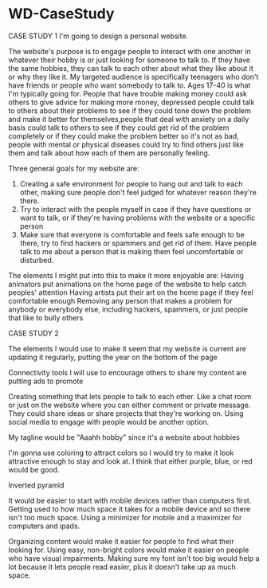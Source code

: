 # WD-CaseStudy
CASE STUDY 1
I'm going to design a personal website.

The website's purpose is to engage people to interact with one another in whatever their hobby is or just looking for someone to talk to. If they have the same hobbies, they can talk to each other about what they like about it or why they like it. My targeted audience is specifically teenagers who don't have friends or people who want somebody to talk to. Ages 17-40 is what I'm typically going for. People that have trouble making money could ask others to give advice for making more money, depressed people could talk to others about their problems to see if they could tone down the problem and make it better for themselves,people that deal with anxiety on a daily basis could talk to others to see if they could get rid of the problem completely or if they could make the problem better so it's not as bad, people with mental or physical diseases could try to find others just like them and talk about how each of them are personally feeling.  

Three general goals for my website are: 
1. Creating a safe environment for people to hang out and talk to each other, making sure people don't feel judged for whatever reason they're there. 
2. Try to interact with the people myself in case if they have questions or want to talk, or if they're having problems with the website or a specific person
3. Make sure that everyone is comfortable and feels safe enough to be there, try to find hackers or spammers and get rid of them. Have people talk to me about a person that is making them feel uncomfortable or disturbed. 

  The elements I might put into this to make it more enjoyable are: 
Having animators put animations on the home page of the website to help catch peoples' attention 
Having artists put their art on the home page if they feel comfortable enough
Removing any person that makes a problem for anybody or everybody else, including hackers, spammers, or just people that like to bully others

CASE STUDY 2

The elements I would use to make it seem that my website is current are updating it regularly, putting the year on the bottom of the page 

Connectivity tools I will use to encourage others to share my content are putting ads to promote 

Creating something that lets people to talk to each other. Like a chat room or just on the website where you can either comment or private message. They could share ideas or share projects that they're working on. Using social media to engage with people would be another option. 

My tagline would be "Aaahh hobby" since it's a website about hobbies 

I'm gonna use coloring to attract colors so I would try to make it look attractive enough to stay and look at. I think that either purple, blue, or red would be good. 

Inverted pyramid 

It would be easier to start with mobile devices rather than computers first. Getting used to how much space it takes for a mobile device and so there isn't too much space. Using a minimizer for mobile and a maximizer for computers and ipads. 

Organizing content would make it easier for people to find what their looking for. Using easy, non-bright colors would make it easier on people who have visual impairments. Making sure my font isn't too big would help a lot because it lets people read easier, plus it doesn't take up as much space. 

